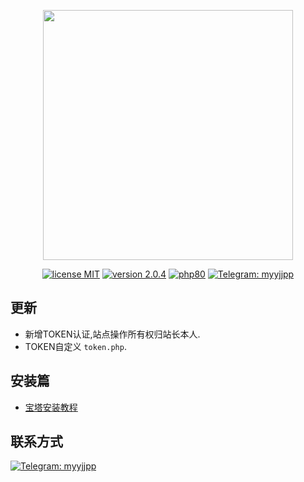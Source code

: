 <p align="center"><img src="https://www.qqkw.com/d/file/p/2018/07-04/d488059ba32df251629b1b6d52686cf4.jpg" width="400"></p>

<p align="center">
<a href="https://opensource.org/licenses/MIT"><img src="https://img.shields.io/badge/license-MIT-blue" alt="license MIT"></a>
<a href="https://github.com/program-myyjjpp/TIM/"><img src="https://img.shields.io/badge/version-2.1-red" alt="version 2.0.4"></a>
<a href="https://www.php.net/releases/8_0.php"><img src="https://img.shields.io/badge/PHP-8.0-lightgrey" alt="php80"></a>
<a href="https://t.me/myyjjpp"><img src="https://img.shields.io/badge/Telegram-MYYJJPP-0088cc" alt="Telegram: myyjjpp"></a>
</p>



## 更新
- 新增TOKEN认证,站点操作所有权归站长本人.
- TOKEN自定义  `token.php`.


## 安装篇
- [宝塔安装教程](https://github.com/program-myyjjpp/TIM/wiki)

## 联系方式
<a href="https://t.me/myyjjpp"><img src="https://img.shields.io/badge/Telegram-MYYJJPP-0088cc" alt="Telegram: myyjjpp"></a>
